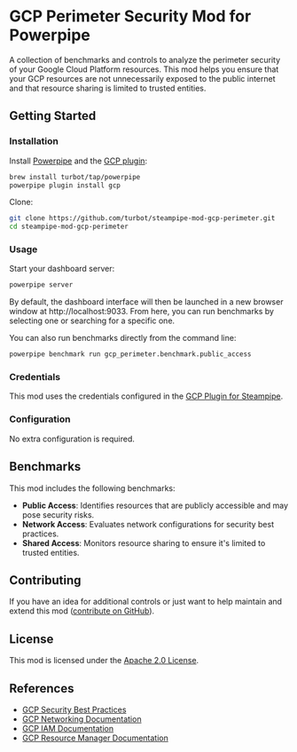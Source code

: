 # GCP Perimeter Security Mod for Powerpipe

A collection of benchmarks and controls to analyze the perimeter security of your Google Cloud Platform resources. This mod helps you ensure that your GCP resources are not unnecessarily exposed to the public internet and that resource sharing is limited to trusted entities.

## Getting Started

### Installation

Install [Powerpipe](https://powerpipe.io/downloads) and the [GCP plugin](https://hub.steampipe.io/plugins/turbot/gcp):

```bash
brew install turbot/tap/powerpipe
powerpipe plugin install gcp
```

Clone:

```bash
git clone https://github.com/turbot/steampipe-mod-gcp-perimeter.git
cd steampipe-mod-gcp-perimeter
```

### Usage

Start your dashboard server:

```bash
powerpipe server
```

By default, the dashboard interface will then be launched in a new browser window at http://localhost:9033. From here, you can run benchmarks by selecting one or searching for a specific one.

You can also run benchmarks directly from the command line:

```bash
powerpipe benchmark run gcp_perimeter.benchmark.public_access
```

### Credentials

This mod uses the credentials configured in the [GCP Plugin for Steampipe](https://hub.steampipe.io/plugins/turbot/gcp).

### Configuration

No extra configuration is required.

## Benchmarks

This mod includes the following benchmarks:

- **Public Access**: Identifies resources that are publicly accessible and may pose security risks.
- **Network Access**: Evaluates network configurations for security best practices.
- **Shared Access**: Monitors resource sharing to ensure it's limited to trusted entities.

## Contributing

If you have an idea for additional controls or just want to help maintain and extend this mod ([contribute on GitHub](https://github.com/turbot/steampipe-mod-gcp-perimeter)).

## License

This mod is licensed under the [Apache 2.0 License](https://www.apache.org/licenses/LICENSE-2.0).

## References

- [GCP Security Best Practices](https://cloud.google.com/docs/enterprise/best-practices-for-enterprise-organizations#networking-security)
- [GCP Networking Documentation](https://cloud.google.com/vpc/docs/vpc)
- [GCP IAM Documentation](https://cloud.google.com/iam/docs)
- [GCP Resource Manager Documentation](https://cloud.google.com/resource-manager/docs) 